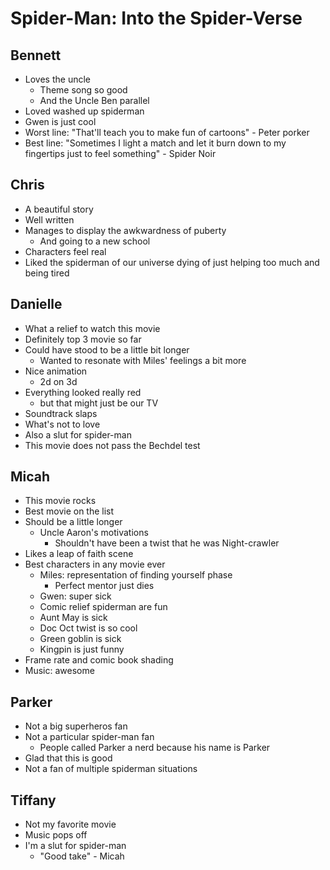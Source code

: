 # Spider-Man: Into the Spider-Verse

## Bennett

- Loves the uncle 
  - Theme song so good
  - And the Uncle Ben parallel
- Loved washed up spiderman
- Gwen is just cool
- Worst line: "That'll teach you to make fun of cartoons" - Peter porker
- Best line: "Sometimes I light a match and let it burn down to my fingertips just to feel something" - Spider Noir

## Chris

- A beautiful story
- Well written
- Manages to display the awkwardness of puberty
  - And going to a new school
- Characters feel real
- Liked the spiderman of our universe dying of just helping too much and being
  tired

## Danielle

- What a relief to watch this movie
- Definitely top 3 movie so far
- Could have stood to be a little bit longer
  - Wanted to resonate with Miles' feelings a bit more
- Nice animation
  - 2d on 3d
- Everything looked really red
  - but that might just be our TV
- Soundtrack slaps
- What's not to love
- Also a slut for spider-man
- This movie does not pass the Bechdel test

## Micah

- This movie rocks
- Best movie on the list
- Should be a little longer
  - Uncle Aaron's motivations
    - Shouldn't have been a twist that he was Night-crawler
- Likes a leap of faith scene
- Best characters in any movie ever
  - Miles: representation of finding yourself phase
    - Perfect mentor just dies
  - Gwen: super sick
  - Comic relief spiderman are fun
  - Aunt May is sick
  - Doc Oct twist is so cool
  - Green goblin is sick
  - Kingpin is just funny
- Frame rate and comic book shading
- Music: awesome

## Parker

- Not a big superheros fan
- Not a particular spider-man fan
  - People called Parker a nerd because his name is Parker
- Glad that this is good
- Not a fan of multiple spiderman situations

## Tiffany

- Not my favorite movie
- Music pops off
- I'm a slut for spider-man
  - "Good take" - Micah
